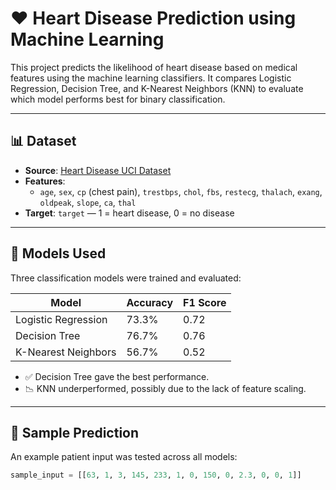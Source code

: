# ❤️ Heart Disease Prediction using Machine Learning

This project predicts the likelihood of heart disease based on medical features using the machine learning classifiers. It compares Logistic Regression, Decision Tree, and K-Nearest Neighbors (KNN) to evaluate which model performs best for binary classification.

---

## 📊 Dataset

- **Source**: [Heart Disease UCI Dataset](https://www.kaggle.com/datasets/cherngs/heart-disease-cleveland-uci)
- **Features**:
  - `age`, `sex`, `cp` (chest pain), `trestbps`, `chol`, `fbs`, `restecg`, `thalach`, `exang`, `oldpeak`, `slope`, `ca`, `thal`
- **Target**: `target` — 1 = heart disease, 0 = no disease

---

## 🚀 Models Used

Three classification models were trained and evaluated:

| Model                 | Accuracy | F1 Score |
|----------------------|----------|----------|
| Logistic Regression  | 73.3%    | 0.72     |
| Decision Tree        | 76.7%    | 0.76     |
| K-Nearest Neighbors  | 56.7%    | 0.52     |

- ✅ Decision Tree gave the best performance.
- 📉 KNN underperformed, possibly due to the lack of feature scaling.

---

## 🧪 Sample Prediction

An example patient input was tested across all models:

```python
sample_input = [[63, 1, 3, 145, 233, 1, 0, 150, 0, 2.3, 0, 0, 1]]
